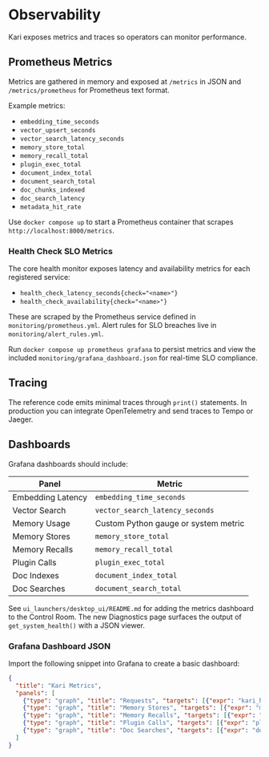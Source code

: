 # Observability

Kari exposes metrics and traces so operators can monitor performance.

## Prometheus Metrics

Metrics are gathered in memory and exposed at `/metrics` in JSON and `/metrics/prometheus` for Prometheus text format.

Example metrics:

- `embedding_time_seconds`
- `vector_upsert_seconds`
- `vector_search_latency_seconds`
- `memory_store_total`
- `memory_recall_total`
- `plugin_exec_total`
- `document_index_total`
- `document_search_total`
- `doc_chunks_indexed`
- `doc_search_latency`
- `metadata_hit_rate`

Use `docker compose up` to start a Prometheus container that scrapes `http://localhost:8000/metrics`.

### Health Check SLO Metrics

The core health monitor exposes latency and availability metrics for each
registered service:

- `health_check_latency_seconds{check="<name>"}`
- `health_check_availability{check="<name>"}`

These are scraped by the Prometheus service defined in
`monitoring/prometheus.yml`. Alert rules for SLO breaches live in
`monitoring/alert_rules.yml`.

Run `docker compose up prometheus grafana` to persist metrics and view the
included `monitoring/grafana_dashboard.json` for real-time SLO compliance.

## Tracing

The reference code emits minimal traces through `print()` statements. In production you can integrate OpenTelemetry and send traces to Tempo or Jaeger.

## Dashboards

Grafana dashboards should include:

| Panel | Metric |
| ----- | ------ |
| Embedding Latency | `embedding_time_seconds` |
| Vector Search     | `vector_search_latency_seconds` |
| Memory Usage      | Custom Python gauge or system metric |
| Memory Stores     | `memory_store_total` |
| Memory Recalls    | `memory_recall_total` |
| Plugin Calls      | `plugin_exec_total` |
| Doc Indexes       | `document_index_total` |
| Doc Searches      | `document_search_total` |

See `ui_launchers/desktop_ui/README.md` for adding the metrics dashboard to the Control Room.
The new Diagnostics page surfaces the output of `get_system_health()` with a JSON viewer.

### Grafana Dashboard JSON

Import the following snippet into Grafana to create a basic dashboard:

```json
{
  "title": "Kari Metrics",
  "panels": [
    {"type": "graph", "title": "Requests", "targets": [{"expr": "kari_http_requests_total"}]},
    {"type": "graph", "title": "Memory Stores", "targets": [{"expr": "memory_store_total"}]},
    {"type": "graph", "title": "Memory Recalls", "targets": [{"expr": "memory_recall_total"}]},
    {"type": "graph", "title": "Plugin Calls", "targets": [{"expr": "plugin_exec_total"}]},
    {"type": "graph", "title": "Doc Searches", "targets": [{"expr": "document_search_total"}]}
  ]
}
```
